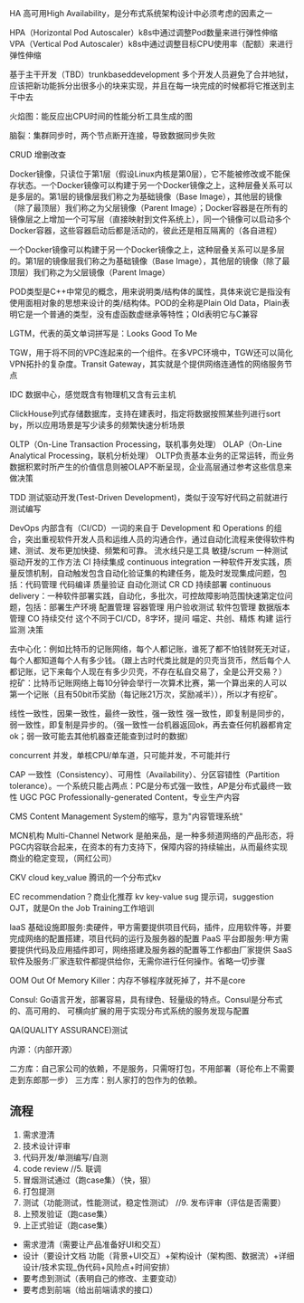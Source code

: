 HA 高可用High Availability，是分布式系统架构设计中必须考虑的因素之一

HPA（Horizontal Pod Autoscaler）k8s中通过调整Pod数量来进行弹性伸缩
VPA（Vertical Pod Autoscaler）k8s中通过调整目标CPU使用率（配额）来进行弹性伸缩


基于主干开发（TBD）trunkbaseddevelopment
多个开发人员避免了合并地狱，应该把新功能拆分出很多小的块来实现，并且在每一块完成的时候都将它推送到主干中去

火焰图：能反应出CPU时间的性能分析工具生成的图

脑裂：集群同步时，两个节点断开连接，导致数据同步失败

CRUD 增删改查


Docker镜像，只读位于第1层（假设Linux内核是第0层），它不能被修改或不能保存状态。一个Docker镜像可以构建于另一个Docker镜像之上，这种层叠关系可以是多层的。第1层的镜像层我们称之为基础镜像（Base Image），其他层的镜像（除了最顶层）我们称之为父层镜像（Parent Image）；Docker容器是在所有的镜像层之上增加一个可写层（直接映射到文件系统上），同一个镜像可以启动多个Docker容器，这些容器启动后都是活动的，彼此还是相互隔离的（各自进程）

一个Docker镜像可以构建于另一个Docker镜像之上，这种层叠关系可以是多层的。第1层的镜像层我们称之为基础镜像（Base Image），其他层的镜像（除了最顶层）我们称之为父层镜像（Parent Image）

POD类型是C++中常见的概念，用来说明类/结构体的属性，具体来说它是指没有使用面相对象的思想来设计的类/结构体。POD的全称是Plain Old Data，Plain表明它是一个普通的类型，没有虚函数虚继承等特性；Old表明它与C兼容

LGTM，代表的英文单词拼写是：Looks Good To Me

TGW，用于将不同的VPC连起来的一个组件。在多VPC环境中，TGW还可以简化VPN拓扑的复杂度。Transit Gateway，其实就是个提供网络连通性的网络服务节点

IDC 数据中心，感觉既含有物理机又含有云主机

ClickHouse列式存储数据库，支持在建表时，指定将数据按照某些列进行sort by，所以应用场景是写少读多的频繁快速分析场景

OLTP（On-Line Transaction Processing，联机事务处理）
OLAP（On-Line Analytical Processing，联机分析处理）
OLTP负责基本业务的正常运转，而业务数据积累时所产生的价值信息则被OLAP不断呈现，企业高层通过参考这些信息来做决策

TDD 测试驱动开发(Test-Driven Development)，类似于没写好代码之前就进行测试编写

DevOps 内部含有（CI/CD）一词的来自于 Development 和 Operations 的组合，突出重视软件开发人员和运维人员的沟通合作，通过自动化流程来使得软件构建、测试、发布更加快捷、频繁和可靠。
流水线只是工具
敏捷/scrum 一种测试驱动开发的工作方法
CI 持续集成 continuous integration 一种软件开发实践，质量反馈机制，自动触发包含自动化验证集的构建任务，能及时发现集成问题，包括：代码管理 代码编译 质量验证 自动化测试 CR
CD 持续部署 continuous delivery：一种软件部署实践，自动化，多批次，可控故障影响范围快速第定位问题，包括：部署生产环境 配置管理 容器管理 用户验收测试 软件包管理 数据版本管理
CO 持续交付 这个不同于CI/CD，8字环，提问 喵定、共创、精炼 构建 运行 监测 决策

去中心化：例如比特币的记账网络，每个人都记账，谁死了都不怕钱财死无对证，每个人都知道每个人有多少钱。（跟上古时代类比就是的贝壳当货币，然后每个人都记账，记下来每个人现在有多少贝壳，不存在私自交易了，全是公开交易？）
挖矿：比特币记账网络上每10分钟会举行一次算术比赛，第一个算出来的人可以第一个记账（且有50bit币奖励（每记账21万次，奖励减半）），所以才有挖矿。

线性一致性，因果一致性，最终一致性，强一致性
强一致性，即复制是同步的，弱一致性，即复制是异步的。（强一致性一台机器返回ok，再去查任何机器都肯定ok；弱一致可能去其他机器查还能查到过时的数据）

concurrent 并发，单核CPU/单车道，只可能并发，不可能并行

CAP 一致性（Consistency）、可用性（Availability）、分区容错性（Partition tolerance）。一个系统只能占两点：PC是分布式强一致性，AP是分布式最终一致性
UGC
PGC Professionally-generated Content，专业生产内容

CMS Content Management System的缩写，意为"内容管理系统"

MCN机构 Multi-Channel Network 是舶来品，是一种多频道网络的产品形态，将PGC内容联合起来，在资本的有力支持下，保障内容的持续输出，从而最终实现商业的稳定变现，（网红公司）

CKV cloud key_value 腾讯的一个分布式kv

EC recommendation？商业化推荐
kv key-value
sug 提示词，suggestion
OJT，就是On the Job Training工作培训


IaaS 基础设施即服务:卖硬件，甲方需要提供项目代码，插件，应用软件等，并要完成网络的配置搭建，项目代码的运行及服务器的配置
PaaS 平台即服务:甲方需要提供代码及应用插件即可，网络搭建及服务器的配置等工作都由厂家提供
SaaS 软件及服务:厂家连软件都提供给你，无需你进行任何操作。省略一切步骤

OOM Out Of Memory Killer：内存不够程序就死掉了，并不是core

Consul: Go语言开发，部署容易，具有绿色、轻量级的特点。Consul是分布式的、高可用的、 可横向扩展的用于实现分布式系统的服务发现与配置


QA(QUALITY ASSURANCE)测试

内源：（内部开源）

二方库：自己家公司的依赖，不是服务，只需呀打包，不用部署（哥伦布上不需要走到东郎那一步）
三方库：别人家打的包作为的依赖。


## 流程
1. 需求澄清
2. 技术设计评审
3. 代码开发/单测编写/自测
4. code review
//5. 联调
6. 冒烟测试通过（跑case集）（快，狠）
7. 打包提测
8. 测试（功能测试，性能测试，稳定性测试）
//9. 发布评审（评估是否需要）
10. 上预发验证（跑case集）
11. 上正式验证（跑case集）


- 需求澄清（需要让产品准备好UI和交互）
- 设计（要设计文档 功能（背景+UI交互）+架构设计（架构图、数据流）+详细设计/技术实现_伪代码+风险点+时间安排）
- 要考虑到测试（表明自己的修改、主要变动）
- 要考虑到前端（给出前端请求的接口）